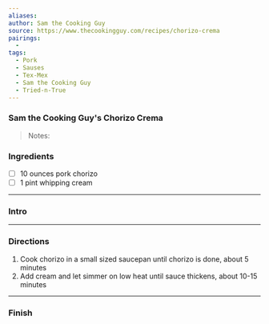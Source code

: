 ```yaml
---
aliases: 
author: Sam the Cooking Guy
source: https://www.thecookingguy.com/recipes/chorizo-crema
pairings:
  - 
tags:
  - Pork
  - Sauses
  - Tex-Mex
  - Sam the Cooking Guy
  - Tried-n-True
---
```

### Sam the Cooking Guy's Chorizo Crema

>Notes:

### Ingredients
- [ ] 10 ounces pork chorizo
- [ ] 1 pint whipping cream

---
### Intro


---
### Directions
1. Cook chorizo in a small sized saucepan until chorizo is done, about 5 minutes
2. Add cream and let simmer on low heat until sauce thickens, about 10-15 minutes

---
### Finish
